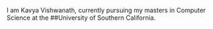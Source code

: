
I am Kavya Vishwanath, currently pursuing my masters in Computer Science at the ##University of Southern California. 
